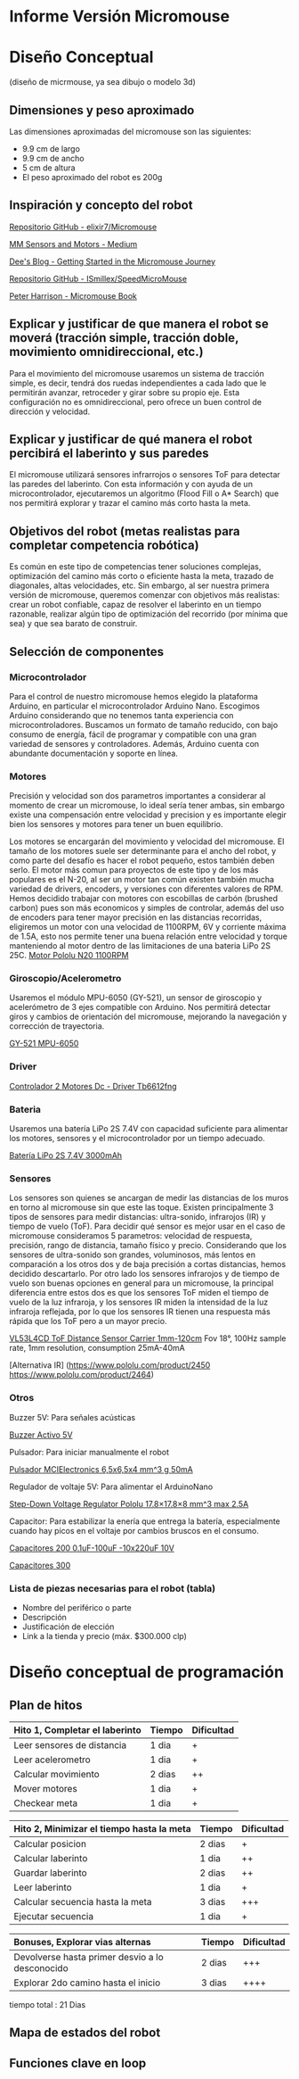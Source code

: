 # Informe Versión Micromouse

# Diseño Conceptual
(diseño de micrmouse, ya sea dibujo o modelo 3d)

## Dimensiones y peso aproximado
Las dimensiones aproximadas del micromouse son las siguientes:
- 9.9 cm de largo
- 9.9 cm de ancho
- 5 cm de altura
- El peso aproximado del robot es 200g

## Inspiración y concepto del robot
[Repositorio GitHub - elixir7/Micromouse](https://github.com/elixir7/Micromouse?tab=readme-ov-file)

[MM Sensors and Motors - Medium](https://medium.com/analytics-vidhya/mm-sensors-and-motors-7fa3a870db67)

[Dee's Blog - Getting Started in the Micromouse Journey](https://deesblog.fyi/getting-started-in-the-micromouse-journey-1/)

[Repositorio GitHub - ISmillex/SpeedMicroMouse](https://github.com/ISmillex/SpeedMicroMouse)

[](https://www.researchgate.net/publication/267394680_DISENO_Y_CONSTRUCCION_DE_MICROMOUSE_DE_ALTO_DESEMPENO)

[](https://kswichit.net/micromouse/micromouse.html)

[Peter Harrison - Micromouse Book](https://micromouseonline.com/micromouse-book/introduction/)


## Explicar y justificar de que manera el robot se moverá (tracción simple, tracción doble, movimiento omnidireccional, etc.)
Para el movimiento del micromouse usaremos un sistema de tracción simple, es decir, tendrá dos ruedas independientes a cada lado que le permitirán avanzar, retroceder y girar sobre su propio eje. Esta configuración no es omnidireccional, pero ofrece un buen control de dirección y velocidad.

## Explicar y justificar de qué manera el robot percibirá el laberinto y sus paredes
El micromouse utilizará sensores infrarrojos o sensores ToF para detectar las paredes del laberinto. Con esta información y con ayuda de un microcontrolador, ejecutaremos un algoritmo (Flood Fill o A* Search) que nos permitirá explorar y trazar el camino más corto hasta la meta.

## Objetivos del robot (metas realistas para completar competencia robótica)
Es común en este tipo de competencias tener soluciones complejas, optimización del camino más corto o eficiente hasta la meta, trazado de diagonales, altas velocidades, etc.
Sin embargo, al ser nuestra primera versión de micromouse, queremos comenzar con objetivos más realistas: crear un robot confiable, capaz de resolver el laberinto en un tiempo razonable, realizar algún tipo de optimización del recorrido (por mínima que sea) y que sea barato de construir.

## Selección de componentes

### Microcontrolador
Para el control de nuestro micromouse hemos elegido la plataforma Arduino, en particular el microcontrolador Arduino Nano. Escogimos Arduino considerando que no tenemos tanta experiencia con microcontroladores. Buscamos un formato de tamaño reducido, con bajo consumo de energía, fácil de programar y compatible con una gran variedad de sensores y controladores. Además, Arduino cuenta con abundante documentación y soporte en línea.

### Motores
Precisión y velocidad son dos parametros importantes a considerar al momento de crear un micromouse, lo ideal sería tener ambas, sin embargo existe una compensación entre velocidad y precision y es importante elegir bien los sensores y motores para tener un buen equilibrio.

Los motores se encargarán del movimiento y velocidad del micromouse. El tamaño de los motores suele ser determinante para el ancho del robot, y como parte del desafío es hacer el robot pequeño, estos también deben serlo. El motor más comun para proyectos de este tipo y de los más populares es el N-20, al ser un motor tan común existen también mucha variedad de drivers, encoders, y versiones con diferentes valores de RPM. Hemos decidido trabajar con motores con escobillas de carbón (brushed carbon) pues son más economicos y simples de controlar, además del uso de encoders para tener mayor precisión en las distancias recorridas, eligiremos un motor con una velocidad de 1100RPM, 6V y corriente máxima de 1.5A, esto nos permite tener una buena relación entre velocidad y torque manteniendo al motor dentro de las limitaciones de una bateria LiPo 2S 25C.
[Motor Pololu N20 1100RPM](https://www.pololu.com/product/5184)

### Giroscopio/Acelerometro
Usaremos el módulo MPU-6050 (GY-521), un sensor de giroscopio y acelerómetro de 3 ejes compatible con Arduino. Nos permitirá detectar giros y cambios de orientación del micromouse, mejorando la navegación y corrección de trayectoria.

[GY-521 MPU-6050](https://mcielectronics.cl/shop/product/modulo-sensor-de-giroscopio-acelerometro-de-3-ejes-gy-521-mpu-6050-compatible-con-arduino-30161/)

### Driver
[Controlador 2 Motores Dc - Driver Tb6612fng](https://triacs.cl/lamborghino/903-controlador-2-motor-tb6612fng-.html)

### Bateria
Usaremos una batería LiPo 2S 7.4V con capacidad suficiente para alimentar los motores, sensores y el microcontrolador por un tiempo adecuado.

[Batería LiPo 2S 7.4V 3000mAh](https://es.aliexpress.com/item/1005002003065955.html)

### Sensores
Los sensores son quienes se ancargan de medir las distancias de los muros en torno al micromouse sin que este las toque. Existen principalmente 3 tipos de sensores para medir distancias: ultra-sonido, infrarojos (IR) y tiempo de vuelo (ToF).
Para decidir qué sensor es mejor usar en el caso de micromouse consideramos 5 parametros: velocidad de respuesta, precisión, rango de distancia, tamaño físico y precio. Considerando que los sensores de ultra-sonido son grandes, voluminosos, más lentos en comparación a los otros dos y de baja precisión a cortas distancias, hemos decidido descartarlo. Por otro lado los sensores infrarojos y de tiempo de vuelo son buenas opciones en general para un micromouse, la principal diferencia entre estos dos es que los sensores ToF miden el tiempo de vuelo de la luz infraroja, y los sensores IR miden la intensidad de la luz infraroja reflejada, por lo que los sensores IR tienen una respuesta más rápida que los ToF pero a un mayor precio.

[VL53L4CD ToF Distance Sensor Carrier 1mm-120cm](https://www.pololu.com/product/3692) Fov 18°, 100Hz sample rate, 1mm resolution, consumption 25mA-40mA

[Alternativa IR] (https://www.pololu.com/product/2450 https://www.pololu.com/product/2464)

### Otros
Buzzer 5V: Para señales acústicas

[Buzzer Activo 5V]([https://www.pololu.com/product/1485](https://triacs.cl/modulos/690-buzzer-activo-5v-.html))

Pulsador: Para iniciar manualmente el robot

[Pulsador MCIElectronics 6,5x6,5x4 mm^3 g 50mA](https://mcielectronics.cl/shop/product/pulsador-9799/)

Regulador de voltaje 5V: Para alimentar el ArduinoNano

[Step-Down Voltage Regulator Pololu 17.8×17.8×8 mm^3 max 2.5A](https://www.pololu.com/product/2858)

Capacitor: Para estabilizar la enería que entrega la batería, especialmente cuando hay picos en el voltaje por cambios bruscos en el consumo.

[Capacitores 200 0.1uF-100uF -10x220uF 10V](https://mcielectronics.cl/shop/product/pack-de-capacitores-electroliticos-200-piezas-mci-electronics-28055/)

[Capacitores 300](https://es.aliexpress.com/item/1005001910209320.html)

### Lista de piezas necesarias para el robot (tabla)
- Nombre del periférico o parte
- Descripción
- Justificación de elección
- Link a la tienda y precio (máx. $300.000 clp)


# Diseño conceptual de programación

## Plan de hitos

| Hito 1, Completar el laberinto | Tiempo | Dificultad |
| :----------------------------- | :----- | :--------- |
| Leer sensores de distancia     | 1 dia  | +          |
| Leer acelerometro              | 1 dia  | +          |
| Calcular movimiento            | 2 dias | ++         |
| Mover motores                  | 1 dia  | +          |
| Checkear meta                  | 1 dia  | +          |

| Hito 2, Minimizar el tiempo hasta la meta | Tiempo | Dificultad |
| :---------------------------------------- | :----- | :--------- |
| Calcular posicion                         | 2 dias | +          |
| Calcular laberinto                        | 1 dia  | ++         |
| Guardar laberinto                         | 2 dias | ++         |
| Leer laberinto                            | 1 dia  | +          |
| Calcular secuencia hasta la meta          | 3 dias | +++        |
| Ejecutar secuencia                        | 1 dia  | +          |

| Bonuses, Explorar vias alternas                 | Tiempo | Dificultad |
| :---------------------------------------------- | :----- | :--------- |
| Devolverse hasta primer desvio a lo desconocido | 2 dias | +++        |
| Explorar 2do camino hasta el inicio             | 3 dias | ++++       |

tiempo total : 21 Dias


## Mapa de estados del robot

## Funciones clave en loop
